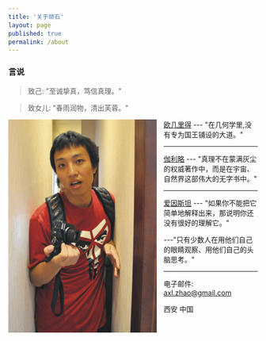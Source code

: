```yaml
---
title: '关于顽石'
layout: page
published: true
permalink: /about
---
```


### 言说 

>致己: "至诚挚真，笃信真理。"

>致女儿: "春雨润物，清出芙蓉。"

<img src="/images/axl.png" style="width: 300px; float:left;margin:0 1em 1em 0;" alt="顽石" />

[欧几里得](http://baike.baidu.com/view/5841.htm) 
--- "在几何学里,没有专为国王铺设的大道。"

- - -

[伽利略](http://baike.baidu.com/view/332471.htm) 
--- "真理不在蒙满灰尘的权威著作中，而是在宇宙、自然界这部伟大的无字书中。"

- - -

[爱因斯坦](http://baike.baidu.com/view/2526.htm) 
--- "如果你不能把它简单地解释出来，那说明你还没有很好的理解它。"

---"只有少数人在用他们自己的眼睛观察、用他们自己的头脑思考。"

- - -

电子邮件: axl.zhao@gmail.com

西安 中国
